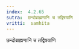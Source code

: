 ```yaml
---
index:  4.2.65
sutra:  छन्दोब्राह्मणानि च तद्विषयाणि
vritti:  samhita 
---
```


छन्दोब्राह्मणानि च तद्विषयाणि

